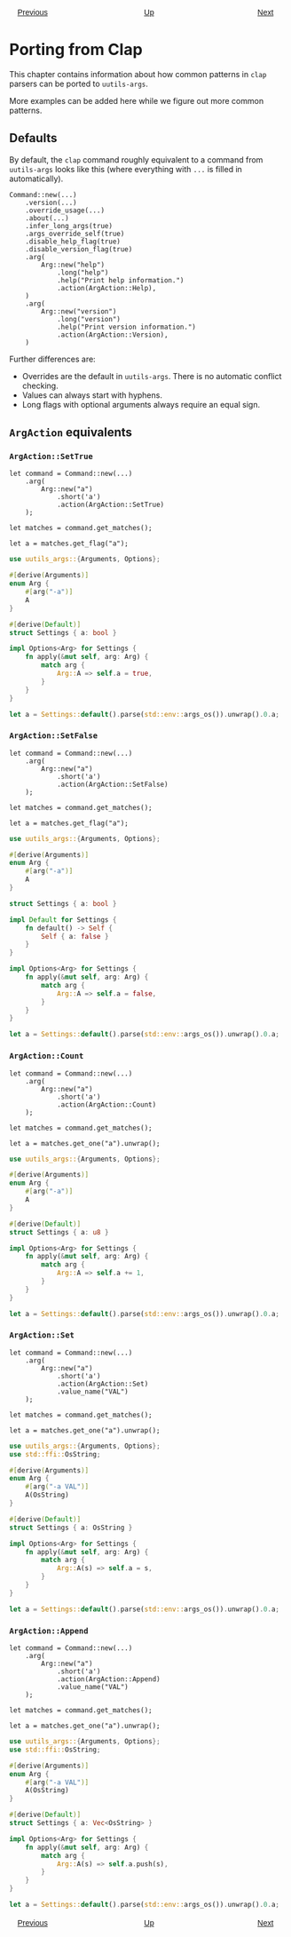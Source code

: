 <style>
.chapters p {
    display: grid;
    grid-template-columns: repeat(3, 6em);
    justify-content: space-between;
}
.chapters a {
    text-align: center;
    font-family: "Fira Sans",Arial,NanumBarunGothic,sans-serif;
    border: 1px solid var(--link-color);
    border-radius: 4px;
    padding: 3px 10px;
}
.chapters a[href=""] {
    pointer-events: none;
    color: var(--scrollbar-thumb-background-color);
    border: 1px solid var(--scrollbar-thumb-background-color);
}
</style>
<div class="chapters">

[Previous](previous)
[Up](super)
[Next](next)

</div>

# Porting from Clap

This chapter contains information about how common patterns in `clap` parsers can be ported to `uutils-args`.

More examples can be added here while we figure out more common patterns.

## Defaults

By default, the `clap` command roughly equivalent to a command from `uutils-args` looks like this (where everything with `...` is filled in automatically).

```rust,ignore
Command::new(...)
    .version(...)
    .override_usage(...)
    .about(...)
    .infer_long_args(true)
    .args_override_self(true)
    .disable_help_flag(true)
    .disable_version_flag(true)
    .arg(
        Arg::new("help")
            .long("help")
            .help("Print help information.")
            .action(ArgAction::Help),
    )
    .arg(
        Arg::new("version")
            .long("version")
            .help("Print version information.")
            .action(ArgAction::Version),
    )
```

Further differences are:

- Overrides are the default in `uutils-args`. There is no automatic conflict checking.
- Values can always start with hyphens.
- Long flags with optional arguments always require an equal sign.

## `ArgAction` equivalents

### `ArgAction::SetTrue`

```rust,ignore
let command = Command::new(...)
    .arg(
        Arg::new("a")
            .short('a')
            .action(ArgAction::SetTrue)
    );

let matches = command.get_matches();

let a = matches.get_flag("a");
```

```rust
use uutils_args::{Arguments, Options};

#[derive(Arguments)]
enum Arg {
    #[arg("-a")]
    A
}

#[derive(Default)]
struct Settings { a: bool }

impl Options<Arg> for Settings {
    fn apply(&mut self, arg: Arg) {
        match arg {
            Arg::A => self.a = true,
        }
    }
}

let a = Settings::default().parse(std::env::args_os()).unwrap().0.a;
```

### `ArgAction::SetFalse`

```rust,ignore
let command = Command::new(...)
    .arg(
        Arg::new("a")
            .short('a')
            .action(ArgAction::SetFalse)
    );

let matches = command.get_matches();

let a = matches.get_flag("a");
```

```rust
use uutils_args::{Arguments, Options};

#[derive(Arguments)]
enum Arg {
    #[arg("-a")]
    A
}

struct Settings { a: bool }

impl Default for Settings {
    fn default() -> Self {
        Self { a: false }
    }
}

impl Options<Arg> for Settings {
    fn apply(&mut self, arg: Arg) {
        match arg {
            Arg::A => self.a = false,
        }
    }
}

let a = Settings::default().parse(std::env::args_os()).unwrap().0.a;
```

### `ArgAction::Count`

```rust,ignore
let command = Command::new(...)
    .arg(
        Arg::new("a")
            .short('a')
            .action(ArgAction::Count)
    );

let matches = command.get_matches();

let a = matches.get_one("a").unwrap();
```

```rust
use uutils_args::{Arguments, Options};

#[derive(Arguments)]
enum Arg {
    #[arg("-a")]
    A
}

#[derive(Default)]
struct Settings { a: u8 }

impl Options<Arg> for Settings {
    fn apply(&mut self, arg: Arg) {
        match arg {
            Arg::A => self.a += 1,
        }
    }
}

let a = Settings::default().parse(std::env::args_os()).unwrap().0.a;
```

### `ArgAction::Set`

```rust,ignore
let command = Command::new(...)
    .arg(
        Arg::new("a")
            .short('a')
            .action(ArgAction::Set)
            .value_name("VAL")
    );

let matches = command.get_matches();

let a = matches.get_one("a").unwrap();
```

```rust
use uutils_args::{Arguments, Options};
use std::ffi::OsString;

#[derive(Arguments)]
enum Arg {
    #[arg("-a VAL")]
    A(OsString)
}

#[derive(Default)]
struct Settings { a: OsString }

impl Options<Arg> for Settings {
    fn apply(&mut self, arg: Arg) {
        match arg {
            Arg::A(s) => self.a = s,
        }
    }
}

let a = Settings::default().parse(std::env::args_os()).unwrap().0.a;
```

### `ArgAction::Append`

```rust,ignore
let command = Command::new(...)
    .arg(
        Arg::new("a")
            .short('a')
            .action(ArgAction::Append)
            .value_name("VAL")
    );

let matches = command.get_matches();

let a = matches.get_one("a").unwrap();
```

```rust
use uutils_args::{Arguments, Options};
use std::ffi::OsString;

#[derive(Arguments)]
enum Arg {
    #[arg("-a VAL")]
    A(OsString)
}

#[derive(Default)]
struct Settings { a: Vec<OsString> }

impl Options<Arg> for Settings {
    fn apply(&mut self, arg: Arg) {
        match arg {
            Arg::A(s) => self.a.push(s),
        }
    }
}

let a = Settings::default().parse(std::env::args_os()).unwrap().0.a;
```

<div class="chapters">

[Previous](previous)
[Up](super)
[Next](next)

</div>